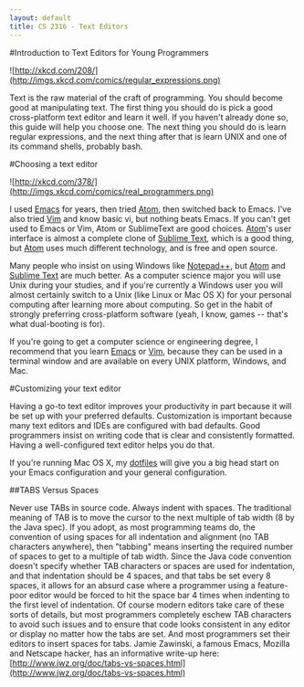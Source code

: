 ```yaml
---
layout: default
title: CS 2316 - Text Editors
---
```


#Introduction to Text Editors for Young Programmers

![http://xkcd.com/208/](http://imgs.xkcd.com/comics/regular_expressions.png)

Text is the raw material of the craft of programming.  You should become good at manipulating text.  The first thing you should do is pick a good cross-platform text editor and learn it well.  If you haven't already done so, this guide will help you choose one.  The next thing you should do is learn regular expressions, and the next thing after that is learn UNIX and one of its command shells, probably bash.</p>

#Choosing a text editor

![http://xkcd.com/378/](http://imgs.xkcd.com/comics/real_programmers.png)


I used [Emacs](http://www.gnu.org/software/emacs/) for years, then tried [Atom](https://atom.io/), then switched back to Emacs.  I've also tried [Vim](http://www.vim.org/) and know basic vi, but nothing beats Emacs.  If you can't get used to Emacs or Vim, Atom or SublimeText are good choices. [Atom](https://atom.io/)'s user interface is almost a complete clone of [Sublime Text](http://www.sublimetext.com/), which is a good thing, but [Atom](https://atom.io/) uses much different technology, and is free and open source.

Many people who insist on using Windows like [Notepad++](http://notepad-plus-plus.org/), but [Atom](https://atom.io/) and [Sublime Text](http://www.sublimetext.com/) are much better. As a computer science major you will use Unix during your studies, and if you're currently a Windows user you will almost certainly switch to a Unix (like Linux or Mac OS X) for your personal computing after learning more about computing.  So get in the habit of strongly preferring cross-platform software (yeah, I know, games -- that's what dual-booting is for).

If you're going to get a computer science or engineering degree, I recommend that you learn [Emacs](http://www.gnu.org/software/emacs/) or [Vim](http://www.vim.org/), because they can be used in a terminal window and are available on every UNIX platform, Windows, and Mac.

#Customizing your text editor

Having a go-to text editor improves your productivity in part because it will be set up with your preferred defaults.  Customization is important because many text editors and IDEs are configured with bad defaults.  Good programmers insist on writing code that is clear and consistently formatted.  Having a well-configured text editor helps you do that.

If you're running Mac OS X, my [dotfiles](https://github.com/csimpkins/dotfiles) will give you a big head start on your Emacs configuration and your general configuration.

##TABS Versus Spaces

Never use TABs in source code.  Always indent with spaces.  The traditional meaning of TAB is to move the cursor to the next multiple of tab width (8 by the Java spec).  If you adopt, as most programming teams do, the convention of using spaces for all indentation and alignment (no TAB characters anywhere), then "tabbing" means inserting the required number of spaces to get to a multiple of tab width.  Since the Java code convention doesn't specify whether TAB characters or spaces are used for indentation, and that indentation should be 4 spaces, and that tabs be set every 8 spaces, it allows for an absurd case where a programmer using a feature-poor editor would be forced to hit the space bar 4 times when indenting to the first level of indentation.  Of course modern editors take care of these sorts of details, but most programmers completely eschew TAB characters to avoid such issues and to ensure that code looks consistent in any editor or display no matter how the tabs are set.  And most programmers set their editors to insert spaces for tabs.  Jamie Zawinski, a famous Emacs, Mozilla and Netscape hacker, has an informative write-up here: [http://www.jwz.org/doc/tabs-vs-spaces.html](http://www.jwz.org/doc/tabs-vs-spaces.html)
